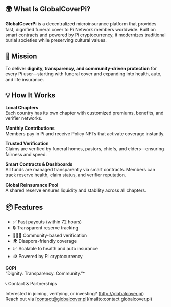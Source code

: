 ## 🌍 What Is GlobalCoverPi?

**GlobalCoverPi** is a decentralized microinsurance platform that provides fast, dignified funeral cover to Pi Network members worldwide. Built on smart contracts and powered by Pi cryptocurrency, it modernizes traditional burial societies while preserving cultural values.

## 🎯 Mission

To deliver **dignity, transparency, and community-driven protection** for every Pi user—starting with funeral cover and expanding into health, auto, and life insurance.

## 💡 How It Works

**Local Chapters**  
Each country has its own chapter with customized premiums, benefits, and verifier networks.

**Monthly Contributions**  
Members pay in Pi and receive Policy NFTs that activate coverage instantly.

**Trusted Verification**  
Claims are verified by funeral homes, pastors, chiefs, and elders—ensuring fairness and speed.

**Smart Contracts & Dashboards**  
All funds are managed transparently via smart contracts. Members can track reserve health, claim status, and verifier reputation.

**Global Reinsurance Pool**  
A shared reserve ensures liquidity and stability across all chapters.

## 📦 Features

- ✅ Fast payouts (within 72 hours)  
- 🔒 Transparent reserve tracking  
- 🧑‍🤝‍🧑 Community-based verification  
- 🌍 Diaspora-friendly coverage  
- 📈 Scalable to health and auto insurance  
- 🪙 Powered by Pi cryptocurrency


**GCPi**  
“Dignity. Transparency. Community.”*

📞 Contact & Partnerships

Interested in joining, verifying, or investing? (http://globalcover.pi)  
Reach out via 
[contact@globalcover.pi](mailto:contact globalcover.pi)
